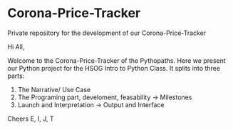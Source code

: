 # Corona-Price-Tracker

Private repository for the development of our Corona-Price-Tracker

Hi All,

Welcome to the Corona-Price-Tracker of the Pythopaths. Here we present our Python project for the HSOG Intro to Python Class.
It splits into three parts:

1. The Narrative/ Use Case
2. The Programing part, develoment, feasability -> Milestones
3. Launch and Interpretation -> Output and Interface



Cheers
E, I, J, T
